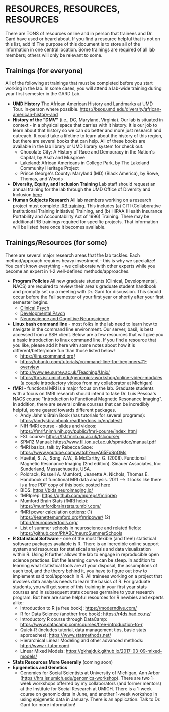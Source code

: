 # RESOURCES, RESOURCES, RESOURCES 

There are TONS of resources online and in person that trainees and Dr. Gard have used or heard about. If you find a resource helpful that is not on this list, add it! The purpose of this document is to store all of the information in one central location. Some trainings are required of all lab members; others will only be relevant to some. 

## Trainings (for everyone)
All of the following at trainings that must be completed before you start working in the lab. In some cases, you will attend a lab-wide training during your first semester in the GARD Lab.
*  **UMD History** The African American History and Landmarks at UMD Tour. In-person where possible. https://bsos.umd.edu/diversity/african-american-history-and
*  **History of the "DMV"** (i.e., DC, Maryland, Virginia). Our lab is situated in context - in a physical space that carries with it history. It is our job to learn about that history so we can do better and more just research and outreach. It could take a lifetime to learn about the history of this region, but there are several books that can help. All of these books are available in the lab library or UMD library system for check out. 
   * Chocolate City: A History of Race and Democracy in the Nation's Capital, by Asch and Musgrove
   * Lakeland: African Americans in College Park, by The Lakeland Community Heritage Project 
   * Prince George's County: Maryland (MD) (Black America), by Rowe, Thomas, and Woods
*  **Diversity, Equity, and Inclusion Training** Lab staff should request an annual training for the lab through the UMD Office of Diversity and Inclusion [here](https://diversity.umd.edu/training-education/diversity-training/)
*  **Human Subjects Research** All lab members working on a research project must complete [IRB training](https://research.umd.edu/irbtraining). This includes (a) CITI (Collaborative Institutional Training Initiative) Training, and (b) HIPAA (Health Insurance Portability and Accountability Act of 1996) Training. There may be additional IRB trainings required for specific projects. That information will be listed here once it becomes available.

## Trainings/Resources (for some)
There are several major research areas that the lab tackles. Each method/approach requires heavy investment - this is why we specialize! You can't know everything - we collaborate with other experts while you become an expert in 1-2 well-defined methods/approaches. 
* **Program Policies** All new graduate students (Clinical, Developmental, NACS) are required to review their area's graduate student handbook and promptly set up a meeting with Dr. Gard for discussion. This should occur before the Fall semester of your first year or shortly after your first semester begins. 
   *  [Clinical Psych](https://psyc.umd.edu/graduate/clinical-psychology)
   *  [Developmental Psych](https://psyc.umd.edu/graduate/developmental-program)
   *  [Neuroscience and Cognitive Neuroscience](https://nacs.umd.edu/landingtopic/current-nacs-students)
* **Linux bash command line** - most folks in the lab need to learn how to navigate in the command line environment. Our server, basil, is best accessed from a SSH client. Below are a few resources that will give you a basic introduction to linux command line. If you find a resource that you like, please add it here with some notes about how it is different/better/more fun than those listed below! 
   * https://linuxcommand.org/
   * https://ubuntu.com/tutorials/command-line-for-beginners#1-overview
   * http://www.ee.surrey.ac.uk/Teaching/Unix/
   * https://hrs.isr.umich.edu/genomics-workshop/online-video-modules (a couple introductory videos from my collaborator at Michigan)
* **fMRI** - functional MRI is a major focus on the lab. Graduate students with a focus on fMRI research should intend to take Dr. Luis Pessoa's NACS course "Introduction to Functional Magnetic Resonance Imaging". In addition, there are several online courses that can be incredibly helpful, some geared towards different packages. 
   * Andy Jahn's Brain Book (has tutorials for several programs): https://andysbrainbook.readthedocs.io/en/latest/
   * NIH fMRI course - slides and videos: https://fmrif.nimh.nih.gov/public/fmri-course/index_html
   * FSL course: https://fsl.fmrib.ox.ac.uk/fslcourse/
   * SPM12 Manual: https://www.fil.ion.ucl.ac.uk/spm/doc/manual.pdf
   * fMRI basics, talk by Rebecca Saxe: https://www.youtube.com/watch?v=yA65FuSpOMs
   * Huettel, S. A., Song, A.W., & McCarthy, G. (2008). Functional Magnetic Resonance Imaging (2nd edition). Sinauer Associates, Inc: Sunderland, Massachusetts, USA.
   * Poldrack, Russell A. Mumford, Jeanette A. Nichols, Thomas E. Handbook of functional MRI data analysis. 2011 --> it looks like there is a free PDF copy of this book posted [here](http://www.leixulab.net/paper/2011HandbookfMRI.pdf)
   * BIDS: https://bids.neuroimaging.io/
   * fMRIprep: https://github.com/nipreps/fmriprep
   * Mumford Brain Stats (fMRI help): https://mumfordbrainstats.tumblr.com/
   * fMRI power calculation options: (1) https://jeanettemumford.org/fmripower/ (2) http://neuropowertools.org/
   * List of summer schools in neuroscience and related fields: https://github.com/PhABC/neuroSummerSchools
* **R Statistical Software** - one of the most flexible (and free!) statistical software packages available is R. There is an incredible online support system and resources for statistical analysis and data visualization within R. Using R further allows the lab to engage in reproducible open science practices. But the learning curve can be steep. In addition to learning what statistical tools are at your disposal, the assumptions of each tool, and the theory behind it, you have to figure out *how* to implement said tool/approach in R. All trainees working on a project that involves data analysis needs to learn the basics of R. For graduate students, you will get some of this training in your first year stats courses and in subsequent stats courses germaine to your research program. But here are some helpful resources for R newbies and experts alike:
   * Introduction to R (a free book): https://moderndive.com/
   * R for Data Science (another free book): https://r4ds.had.co.nz/
   * Introductory R course through DataCamp: https://www.datacamp.com/courses/free-introduction-to-r
   * Quick-R (includes tutorial, data management tips, basic stats approaches): https://www.statmethods.net/
   * Hierarchical Linear Modeling and other advanced methods: http://www.r-tutor.com/
   * Linear Mixed Models: https://gkhajduk.github.io/2017-03-09-mixed-models/
* **Stats Resources More Generally** (coming soon)
* **Epigenetics and Genetics**
   * Genomics for Social Scientists at University of Michigan, Ann Arbor (https://hrs.isr.umich.edu/genomics-workshop). There are two 1-week workshops offerred by my collaborators (and former mentors) at the Institute for Social Research at UMICH. There is a 1-week course on genomic data in June, and another 1-week workshop in using epigenetic data in January. There is an application. Talk to Dr. Gard for more information!
